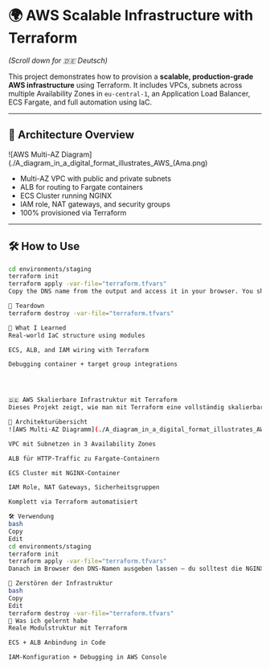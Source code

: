 # 🌍 AWS Scalable Infrastructure with Terraform  
*(Scroll down for 🇩🇪 Deutsch)*

This project demonstrates how to provision a **scalable, production-grade AWS infrastructure** using Terraform. It includes VPCs, subnets across multiple Availability Zones in `eu-central-1`, an Application Load Balancer, ECS Fargate, and full automation using IaC.

---

## 📐 Architecture Overview

![AWS Multi-AZ Diagram](./A_diagram_in_a_digital_format_illustrates_AWS_(Ama.png)

- Multi-AZ VPC with public and private subnets
- ALB for routing to Fargate containers
- ECS Cluster running NGINX
- IAM role, NAT gateways, and security groups
- 100% provisioned via Terraform

---

## 🛠 How to Use

```bash
cd environments/staging
terraform init
terraform apply -var-file="terraform.tfvars"
Copy the DNS name from the output and access it in your browser. You should see the default NGINX page.

🧼 Teardown
terraform destroy -var-file="terraform.tfvars"

🧠 What I Learned
Real-world IaC structure using modules

ECS, ALB, and IAM wiring with Terraform

Debugging container + target group integrations




🇩🇪 AWS Skalierbare Infrastruktur mit Terraform
Dieses Projekt zeigt, wie man mit Terraform eine vollständig skalierbare AWS-Infrastruktur aufbaut — inklusive VPC, ALB, ECS Fargate und automatisierter Bereitstellung.

📐 Architekturübersicht
![AWS Multi-AZ Diagramm](./A_diagram_in_a_digital_format_illustrates_AWS_(Ama.png)

VPC mit Subnetzen in 3 Availability Zones

ALB für HTTP-Traffic zu Fargate-Containern

ECS Cluster mit NGINX-Container

IAM Role, NAT Gateways, Sicherheitsgruppen

Komplett via Terraform automatisiert

🛠 Verwendung
bash
Copy
Edit
cd environments/staging
terraform init
terraform apply -var-file="terraform.tfvars"
Danach im Browser den DNS-Namen ausgeben lassen — du solltest die NGINX-Seite sehen.

🧼 Zerstören der Infrastruktur
bash
Copy
Edit
terraform destroy -var-file="terraform.tfvars"
🧠 Was ich gelernt habe
Reale Modulstruktur mit Terraform

ECS + ALB Anbindung in Code

IAM-Konfiguration + Debugging in AWS Console





